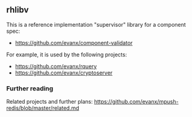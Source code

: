 
## rhlibv

This is a reference implementation "supervisor" library for a component spec:
- https://github.com/evanx/component-validator

For example, it is used by the following projects: 
- https://github.com/evanx/rquery
- https://github.com/evanx/cryptoserver

### Further reading

Related projects and further plans: https://github.com/evanx/mpush-redis/blob/master/related.md

